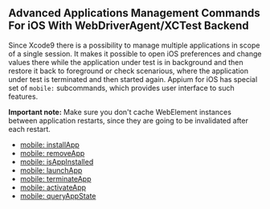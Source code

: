 ## Advanced Applications Management Commands For iOS With WebDriverAgent/XCTest Backend

Since Xcode9 there is a possibility to manage multiple applications in scope of
a single session. It makes it possible to open iOS preferences and change values
there while the application under test is in background and then restore it back
to foreground or check scenarious, where the application under test is
terminated and then started again. Appium for iOS has special set of `mobile:`
subcommands, which provides user interface to such features.

**Important note:** Make sure you don't cache WebElement instances between
application restarts, since they are going to be invalidated after each restart.


- [mobile: installApp](https://github.com/appium/appium-xcuitest-driver#mobile-installapp)
- [mobile: removeApp](https://github.com/appium/appium-xcuitest-driver#mobile-removeapp)
- [mobile: isAppInstalled](https://github.com/appium/appium-xcuitest-driver#mobile-isappinstalled)
- [mobile: launchApp](https://github.com/appium/appium-xcuitest-driver#mobile-launchapp)
- [mobile: terminateApp](https://github.com/appium/appium-xcuitest-driver#mobile-terminateapp)
- [mobile: activateApp](https://github.com/appium/appium-xcuitest-driver#mobile-activateapp)
- [mobile: queryAppState](https://github.com/appium/appium-xcuitest-driver#mobile-queryappstate)
